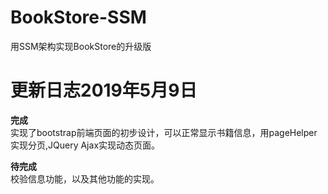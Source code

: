 # BookStore-SSM
用SSM架构实现BookStore的升级版

# 更新日志2019年5月9日
**完成**  
实现了bootstrap前端页面的初步设计，可以正常显示书籍信息，用pageHelper实现分页,JQuery Ajax实现动态页面。

**待完成**    
校验信息功能，以及其他功能的实现。
